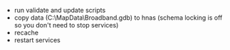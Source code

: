 - run validate and update scripts
- copy data (C:\MapData\Broadband.gdb) to hnas (schema locking is off so you don't need to stop services)
- recache
- restart services